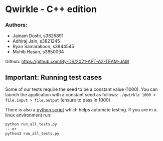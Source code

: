 # Qwirkle - C++ edition

### Authors:

- Jainam Doshi, s3825891
- Adhiraj Jain, s3821245
- Ryan Samarakoon, s3844545
- Muhib Hasan, s3850034

Github: https://github.com/Ry-DS/2021-APT-A2-TEAM-JAM

## Important: Running test cases

Some of our tests require the seed to be a constant value (1000).
You can launch the application with a constant seed as follows:
`./qwirkle 1000 < file.input > file.output` (ensure to pass in 1000)

There is also a [python script](run_all_tests.py) which helps automate testing.
If you are in a linux environment run:
```bash
python run_all_tests.py
-- or --
python3 run_all_tests.py
```

